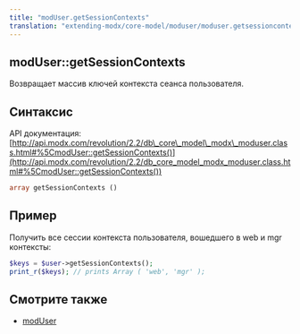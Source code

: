 ```yaml
---
title: "modUser.getSessionContexts"
translation: "extending-modx/core-model/moduser/moduser.getsessioncontexts"
---
```


## modUser::getSessionContexts

Возвращает массив ключей контекста сеанса пользователя.

## Синтаксис

API документация: [http://api.modx.com/revolution/2.2/db\_core\_model\_modx\_moduser.class.html#%5CmodUser::getSessionContexts()](http://api.modx.com/revolution/2.2/db_core_model_modx_moduser.class.html#%5CmodUser::getSessionContexts())

``` php
array getSessionContexts ()
```

## Пример

Получить все сессии контекста пользователя, вошедшего в web и mgr контексты:

``` php
$keys = $user->getSessionContexts();
print_r($keys); // prints Array ( 'web', 'mgr' );
```

## Смотрите также

- [modUser](developing-in-modx/other-development-resources/class-reference/moduser "modUser")
